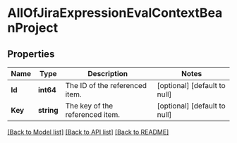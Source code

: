 # AllOfJiraExpressionEvalContextBeanProject

## Properties
Name | Type | Description | Notes
------------ | ------------- | ------------- | -------------
**Id** | **int64** | The ID of the referenced item. | [optional] [default to null]
**Key** | **string** | The key of the referenced item. | [optional] [default to null]

[[Back to Model list]](../README.md#documentation-for-models) [[Back to API list]](../README.md#documentation-for-api-endpoints) [[Back to README]](../README.md)

